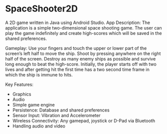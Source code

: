 # SpaceShooter2D
A 2D game written in Java using Android Studio.
App Description:
The application is a simple two-dimensional space shooting game. The user can play the game indefinitely and create high-scores which will be saved in the shared preferences. 

Gameplay: Use your fingers and touch the upper or lower part of the screen’s left half to move the ship. Shoot by pressing anywhere on the right half of the screen. Destroy as many enemy ships as possible and survive long enough to beat the high-score. Initially, the player starts off with two lives and after getting hit the first time has a two second time frame in which the ship is immune to hits. 

Key Features:
-	Graphics
-	Audio
-	Simple game engine 
-	Persistence: Database and shared preferences
-	Sensor Input: Vibration and Accelerometer
-	Wireless Connectivity: Any gamepad, joystick or D-Pad via Bluetooth
-	Handling audio and video
